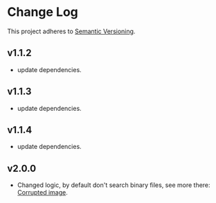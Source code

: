 # Change Log

This project adheres to [Semantic Versioning](http://semver.org/).  

## v1.1.2
* update dependencies.
## v1.1.3
* update dependencies.
## v1.1.4
* update dependencies.
## v2.0.0
* Changed logic, by default don't search binary files, see more there: [Corrupted image](https://github.com/wj42ftns/replace-in-files/issues/22).